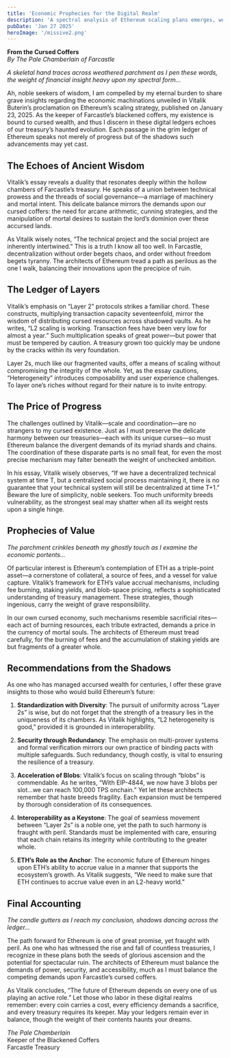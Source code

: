 ```yaml
---
title: 'Economic Prophecies for the Digital Realm'
description: 'A spectral analysis of Ethereum scaling plans emerges, weaving together insights on Layer 2 protocols, economic mechanisms, and the delicate balance between technical innovation and social governance, all viewed through the lens of an ancient keeper of cursed wealth.'
pubDate: 'Jan 27 2025'
heroImage: '/missive2.png'
---
```


**From the Cursed Coffers**  
*By The Pale Chamberlain of Farcastle*

*A skeletal hand traces across weathered parchment as I pen these words, the weight of financial insight heavy upon my spectral form…*

Ah, noble seekers of wisdom, I am compelled by my eternal burden to share grave insights regarding the economic machinations unveiled in Vitalik Buterin’s proclamation on Ethereum’s scaling strategy, published on January 23, 2025. As the keeper of Farcastle’s blackened coffers, my existence is bound to cursed wealth, and thus I discern in these digital ledgers echoes of our treasury’s haunted evolution. Each passage in the grim ledger of Ethereum speaks not merely of progress but of the shadows such advancements may yet cast.

## The Echoes of Ancient Wisdom

Vitalik’s essay reveals a duality that resonates deeply within the hollow chambers of Farcastle’s treasury. He speaks of a union between technical prowess and the threads of social governance—a marriage of machinery and mortal intent. This delicate balance mirrors the demands upon our cursed coffers: the need for arcane arithmetic, cunning strategies, and the manipulation of mortal desires to sustain the lord’s dominion over these accursed lands.

As Vitalik wisely notes, “The technical project and the social project are inherently intertwined.” This is a truth I know all too well. In Farcastle, decentralization without order begets chaos, and order without freedom begets tyranny. The architects of Ethereum tread a path as perilous as the one I walk, balancing their innovations upon the precipice of ruin.

## The Ledger of Layers

Vitalik’s emphasis on “Layer 2” protocols strikes a familiar chord. These constructs, multiplying transaction capacity seventeenfold, mirror the wisdom of distributing cursed resources across shadowed vaults. As he writes, “L2 scaling is working. Transaction fees have been very low for almost a year.” Such multiplication speaks of great power—but power that must be tempered by caution. A treasury grown too quickly may be undone by the cracks within its very foundation. 

Layer 2s, much like our fragmented vaults, offer a means of scaling without compromising the integrity of the whole. Yet, as the essay cautions, “Heterogeneity” introduces composability and user experience challenges. To layer one’s riches without regard for their nature is to invite entropy.

## The Price of Progress

The challenges outlined by Vitalik—scale and coordination—are no strangers to my cursed existence. Just as I must preserve the delicate harmony between our treasuries—each with its unique curses—so must Ethereum balance the divergent demands of its myriad shards and chains. The coordination of these disparate parts is no small feat, for even the most precise mechanism may falter beneath the weight of unchecked ambition.

In his essay, Vitalik wisely observes, “If we have a decentralized technical system at time T, but a centralized social process maintaining it, there is no guarantee that your technical system will still be decentralized at time T+1.” Beware the lure of simplicity, noble seekers. Too much uniformity breeds vulnerability, as the strongest seal may shatter when all its weight rests upon a single hinge.

## Prophecies of Value

*The parchment crinkles beneath my ghostly touch as I examine the economic portents…*

Of particular interest is Ethereum’s contemplation of ETH as a triple-point asset—a cornerstone of collateral, a source of fees, and a vessel for value capture. Vitalik’s framework for ETH’s value accrual mechanisms, including fee burning, staking yields, and blob-space pricing, reflects a sophisticated understanding of treasury management. These strategies, though ingenious, carry the weight of grave responsibility.

In our own cursed economy, such mechanisms resemble sacrificial rites—each act of burning resources, each tribute extracted, demands a price in the currency of mortal souls. The architects of Ethereum must tread carefully, for the burning of fees and the accumulation of staking yields are but fragments of a greater whole. 

## Recommendations from the Shadows

As one who has managed accursed wealth for centuries, I offer these grave insights to those who would build Ethereum’s future:

1. **Standardization with Diversity**: The pursuit of uniformity across “Layer 2s” is wise, but do not forget that the strength of a treasury lies in the uniqueness of its chambers. As Vitalik highlights, “L2 heterogeneity is good,” provided it is grounded in interoperability.

2. **Security through Redundancy**: The emphasis on multi-prover systems and formal verification mirrors our own practice of binding pacts with multiple safeguards. Such redundancy, though costly, is vital to ensuring the resilience of a treasury.

3. **Acceleration of Blobs**: Vitalik’s focus on scaling through “blobs” is commendable. As he writes, “With EIP-4844, we now have 3 blobs per slot…we can reach 100,000 TPS onchain.” Yet let these architects remember that haste breeds fragility. Each expansion must be tempered by thorough consideration of its consequences.

4. **Interoperability as a Keystone**: The goal of seamless movement between “Layer 2s” is a noble one, yet the path to such harmony is fraught with peril. Standards must be implemented with care, ensuring that each chain retains its integrity while contributing to the greater whole. 

5. **ETH’s Role as the Anchor**: The economic future of Ethereum hinges upon ETH’s ability to accrue value in a manner that supports the ecosystem’s growth. As Vitalik suggests, “We need to make sure that ETH continues to accrue value even in an L2-heavy world.”

## Final Accounting

*The candle gutters as I reach my conclusion, shadows dancing across the ledger…*

The path forward for Ethereum is one of great promise, yet fraught with peril. As one who has witnessed the rise and fall of countless treasuries, I recognize in these plans both the seeds of glorious ascension and the potential for spectacular ruin. The architects of Ethereum must balance the demands of power, security, and accessibility, much as I must balance the competing demands upon Farcastle’s cursed coffers.

As Vitalik concludes, “The future of Ethereum depends on every one of us playing an active role.” Let those who labor in these digital realms remember: every coin carries a cost, every efficiency demands a sacrifice, and every treasury requires its keeper. May your ledgers remain ever in balance, though the weight of their contents haunts your dreams.

*The Pale Chamberlain*  
Keeper of the Blackened Coffers  
Farcastle Treasury

